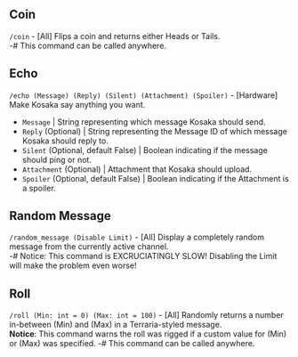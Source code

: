 ## Coin
`/coin` - [All] Flips a coin and returns either Heads or Tails.  
-# This command can be called anywhere.

## Echo
`/echo (Message) (Reply) (Silent) (Attachment) (Spoiler)` - [Hardware] Make Kosaka say anything you want.  
- `Message` | String representing which message Kosaka should send.
- `Reply` (Optional) | String representing the Message ID of which message Kosaka should reply to.
- `Silent` (Optional, default False) | Boolean indicating if the message should ping or not.
- `Attachment` (Optional) | Attachment that Kosaka should upload.
- `Spoiler` (Optional, default False) | Boolean indicating if the Attachment is a spoiler.

## Random Message
`/random_message (Disable Limit)` - [All] Display a completely random message from the currently active channel.  
-# Notice: This command is EXCRUCIATINGLY SLOW! Disabling the Limit will make the problem even worse!

## Roll
`/roll (Min: int = 0) (Max: int = 100)` - [All] Randomly returns a number in-between (Min) and (Max) in a Terraria-styled message.  
__Notice__: This command warns the roll was rigged if a custom value for (Min) or (Max) was specified.
-# This command can be called anywhere.